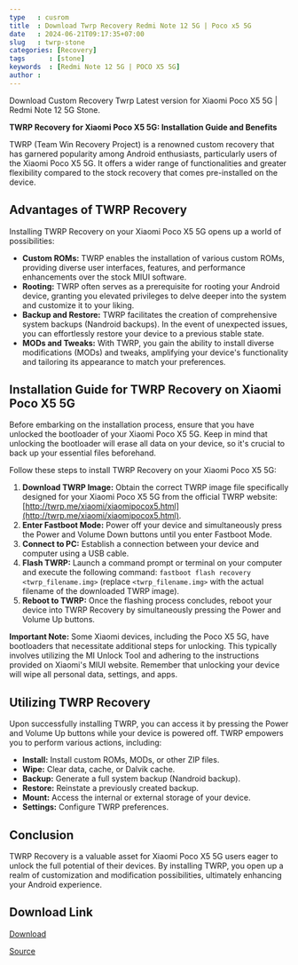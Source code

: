 ```yaml
---
type   : cusrom
title  : Download Twrp Recovery Redmi Note 12 5G | Poco x5 5G
date   : 2024-06-21T09:17:35+07:00
slug   : twrp-stone
categories: [Recovery]
tags      : [stone]
keywords  : [Redmi Note 12 5G | POCO X5 5G]
author : 
---
```


Download Custom Recovery Twrp Latest version for Xiaomi Poco X5 5G | Redmi Note 12 5G Stone.

**TWRP Recovery for Xiaomi Poco X5 5G: Installation Guide and Benefits**

TWRP (Team Win Recovery Project) is a renowned custom recovery that has garnered popularity among Android enthusiasts, particularly users of the Xiaomi Poco X5 5G. It offers a wider range of functionalities and greater flexibility compared to the stock recovery that comes pre-installed on the device.

## Advantages of TWRP Recovery

Installing TWRP Recovery on your Xiaomi Poco X5 5G opens up a world of possibilities:

* **Custom ROMs:** TWRP enables the installation of various custom ROMs, providing diverse user interfaces, features, and performance enhancements over the stock MIUI software.
* **Rooting:** TWRP often serves as a prerequisite for rooting your Android device, granting you elevated privileges to delve deeper into the system and customize it to your liking.
* **Backup and Restore:** TWRP facilitates the creation of comprehensive system backups (Nandroid backups). In the event of unexpected issues, you can effortlessly restore your device to a previous stable state.
* **MODs and Tweaks:** With TWRP, you gain the ability to install diverse modifications (MODs) and tweaks, amplifying your device's functionality and tailoring its appearance to match your preferences.

## Installation Guide for TWRP Recovery on Xiaomi Poco X5 5G

Before embarking on the installation process, ensure that you have unlocked the bootloader of your Xiaomi Poco X5 5G. Keep in mind that unlocking the bootloader will erase all data on your device, so it's crucial to back up your essential files beforehand.

Follow these steps to install TWRP Recovery on your Xiaomi Poco X5 5G:

1. **Download TWRP Image:** Obtain the correct TWRP image file specifically designed for your Xiaomi Poco X5 5G from the official TWRP website: [http://twrp.me/xiaomi/xiaomipocox5.html](http://twrp.me/xiaomi/xiaomipocox5.html).
2. **Enter Fastboot Mode:** Power off your device and simultaneously press the Power and Volume Down buttons until you enter Fastboot Mode.
3. **Connect to PC:** Establish a connection between your device and computer using a USB cable.
4. **Flash TWRP:** Launch a command prompt or terminal on your computer and execute the following command: `fastboot flash recovery <twrp_filename.img>` (replace `<twrp_filename.img>` with the actual filename of the downloaded TWRP image).
5. **Reboot to TWRP:** Once the flashing process concludes, reboot your device into TWRP Recovery by simultaneously pressing the Power and Volume Up buttons.

**Important Note:** Some Xiaomi devices, including the Poco X5 5G, have bootloaders that necessitate additional steps for unlocking. This typically involves utilizing the MI Unlock Tool and adhering to the instructions provided on Xiaomi's MIUI website. Remember that unlocking your device will wipe all personal data, settings, and apps.

## Utilizing TWRP Recovery

Upon successfully installing TWRP, you can access it by pressing the Power and Volume Up buttons while your device is powered off. TWRP empowers you to perform various actions, including:

* **Install:** Install custom ROMs, MODs, or other ZIP files.
* **Wipe:** Clear data, cache, or Dalvik cache.
* **Backup:** Generate a full system backup (Nandroid backup).
* **Restore:** Reinstate a previously created backup.
* **Mount:** Access the internal or external storage of your device.
* **Settings:** Configure TWRP preferences.

## Conclusion

TWRP Recovery is a valuable asset for Xiaomi Poco X5 5G users eager to unlock the full potential of their devices. By installing TWRP, you open up a realm of customization and modification possibilities, ultimately enhancing your Android experience.


## Download Link
[Download](https://dl.twrp.me/moonstone)

[Source](https://twrp.me/xiaomi/xiaomipocox5.html)

